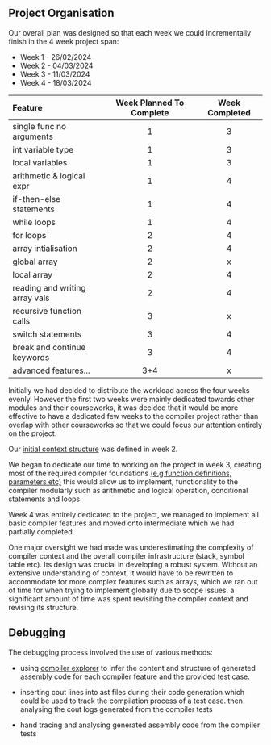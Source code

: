 ## Project Organisation

Our overall plan was designed so that each week we could incrementally finish in the 4 week project span:

- Week 1 - 26/02/2024
- Week 2 - 04/03/2024
- Week 3 - 11/03/2024
- Week 4 - 18/03/2024

| Feature                        | Week Planned To Complete | Week Completed |
| :-------                       | :----------------------: |:--------------:|
|  single func no arguments      |             1            |       3        |
|  int variable type             |             1            |       3        |
|   local variables              |             1            |       3        |
| arithmetic & logical expr      |             1            |       4        |
| if-then-else statements        |             1            |       4        |
|      while loops               |             1            |       4        |
|      for loops                 |             2            |       4        |
|  array intialisation           |             2            |       4        |
|     global array               |             2            |       x        |
|     local array                |             2            |       4        |
| reading and writing array vals |             2            |       4        |
| recursive function calls       |             3            |       x        |
|    switch statements           |             3            |       4        |
|  break and continue keywords   |             3            |       4        |
|  advanced features...          |            3+4           |       x        |

Initially we had decided to distribute the workload across the four weeks evenly. However the first two weeks were mainly dedicated towards other modules and their courseworks, it was decided that it would be more effective to have a dedicated few weeks to the compiler project rather than overlap with other courseworks so that we could focus our attention entirely on the project.

Our [initial context structure](https://github.com/LangProc/langproc-2023-cw-Bitwise/commit/6dde6988d0b434e35cbe23f1d847f91d558241d5) was defined in week 2.

We began to dedicate our time to working on the project in week 3, creating most of the required compiler foundations [(e.g function definitions, parameters etc)](https://github.com/LangProc/langproc-2023-cw-Bitwise/commit/220350f681003c3dec51265cd171d8fdd8ab26a4) this would allow us to implement, functionality to the compiler modularly such as arithmetic and logical operation, conditional statements and loops.

Week 4 was entirely dedicated to the project, we managed to implement all basic compiler features and moved onto intermediate which we had partially completed.

One major oversight we had made was underestimating the complexity of compiler context and the overall compiler infrastructure (stack, symbol table etc). Its design was crucial in developing a robust system. Without an extensive understanding of context, it would have to be rewritten to accommodate for more complex features such as arrays, which we ran out of time for when trying to implement globally due to scope issues. a significant amount of time was spent revisiting the compiler context and revising its structure.

## Debugging

The debugging process involved the use of various methods:

- using [compiler explorer](https://godbolt.org/) to infer the content and structure of generated assembly code for each compiler feature and the provided test case.

- inserting cout lines into ast files during their code generation which could be used to track the compilation process of a test case. then analysing the cout logs generated from the compiler tests

- hand tracing and analysing generated assembly code from the compiler tests
